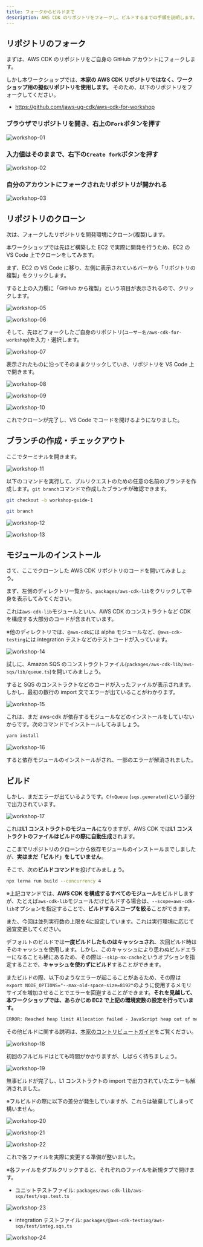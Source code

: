 ```yaml
---
title: フォークからビルドまで
description: AWS CDK のリポジトリをフォークし、ビルドするまでの手順を説明します。
---
```


## リポジトリのフォーク

まずは、AWS CDK のリポジトリをご自身の GitHub アカウントにフォークします。

しかし本ワークショップでは、**本家の AWS CDK リポジトリではなく、ワークショップ用の擬似リポジトリを使用します。** そのため、以下のリポジトリをフォークしてください。

- <https://github.com/jaws-ug-cdk/aws-cdk-for-workshop>

### ブラウザでリポジトリを開き、右上の`Fork`ボタンを押す

![workshop-01](./images/workshop-01.png)

### 入力値はそのままで、右下の`Create fork`ボタンを押す

![workshop-02](./images/workshop-02.png)

### 自分のアカウントにフォークされたリポジトリが開かれる

![workshop-03](./images/workshop-03.png)

## リポジトリのクローン

次は、フォークしたリポジトリを開発環境にクローン(複製)します。

本ワークショップでは先ほど構築した EC2 で実際に開発を行うため、EC2 の VS Code 上でクローンをしてみます。

まず、EC2 の VS Code に移り、左側に表示されているバーから「リポジトリの複製」をクリックします。

すると上の入力欄に「GitHub から複製」という項目が表示されるので、クリックします。

![workshop-05](./images/workshop-05.png)

![workshop-06](./images/workshop-06.png)

そして、先ほどフォークしたご自身のリポジトリ(`ユーザー名/aws-cdk-for-workshop`)を入力・選択します。

![workshop-07](./images/workshop-07.png)

表示されたものに沿ってそのままクリックしていき、リポジトリを VS Code 上で開きます。

![workshop-08](./images/workshop-08.png)

![workshop-09](./images/workshop-09.png)

![workshop-10](./images/workshop-10.png)

これでクローンが完了し、VS Code でコードを開けるようになりました。

## ブランチの作成・チェックアウト

ここでターミナルを開きます。

![workshop-11](./images/workshop-11.png)

以下のコマンドを実行して、プルリクエストのための任意の名前のブランチを作成します。`git branch`コマンドで作成したブランチが確認できます。

```sh
git checkout -b workshop-guide-1

git branch
```

![workshop-12](./images/workshop-12.png)

![workshop-13](./images/workshop-13.png)

## モジュールのインストール

さて、ここでクローンした AWS CDK リポジトリのコードを開いてみましょう。

まず、左側のディレクトリ一覧から、`packages/aws-cdk-lib`をクリックして中身を表示してみてください。

これは`aws-cdk-lib`モジュールといい、AWS CDK のコンストラクトなど CDK を構成する大部分のコードが含まれています。

※他のディレクトリでは、`@aws-cdk`には alpha モジュールなど、`@aws-cdk-testing`には integration テストなどのテストコードが入っています。

![workshop-14](./images/workshop-14.png)

試しに、Amazon SQS のコンストラクトファイル(`packages/aws-cdk-lib/aws-sqs/lib/queue.ts`)を開いてみましょう。

すると SQS のコンストラクトなどのコードが入ったファイルが表示されます。しかし、最初の数行の import 文でエラーが出ていることがわかります。

![workshop-15](./images/workshop-15.png)

これは、まだ aws-cdk が依存するモジュールなどのインストールをしていないからです。次のコマンドでインストールしてみましょう。

```sh
yarn install
```

![workshop-16](./images/workshop-16.png)

すると依存モジュールのインストールがされ、一部のエラーが解消されました。

## ビルド

しかし、まだエラーが出ているようです。`CfnQueue` (`sqs.generated`)という部分で出力されています。

![workshop-17](./images/workshop-17.png)

これは**L1 コンストラクトのモジュール**になりますが、AWS CDK では**L1 コンストラクトのファイルはビルドの際に自動生成**されます。

ここまでリポジトリのクローンから依存モジュールのインストールまでしましたが、**実はまだ「ビルド」をしていません**。

そこで、次の**ビルドコマンド**を投げてみましょう。

```sh
npx lerna run build --concurrency 4
```

※上記コマンドでは、**AWS CDK を構成するすべてのモジュール**をビルドしますが、たとえば`aws-cdk-lib`モジュールだけビルドする場合は、`--scope=aws-cdk-lib`オプションを指定することで、**ビルドするスコープを絞る**ことができます。

また、今回は並列実行数の上限を4に設定しています。これは実行環境に応じて適宜変更してください。

デフォルトのビルドでは**一度ビルドしたものはキャッシュされ**、次回ビルド時はそのキャッシュを使用します。しかし、このキャッシュにより思わぬビルドエラーになることも稀にあるため、その際は`--skip-nx-cache`というオプションを指定することで、**キャッシュを使わずにビルド**することができます。

またビルドの際、以下のようなエラーが起こることがあるため、その際は`export NODE_OPTIONS="--max-old-space-size=8192"`のように使用するメモリサイズを増加させることでエラーを回避することができます。**それを見越して、本ワークショップでは、あらかじめ EC2 で上記の環境変数の設定を行っています。**

```txt
ERROR: Reached heap limit Allocation failed - JavaScript heap out of memory
```

その他ビルドに関する説明は、[本家のコントリビュートガイド](https://github.com/aws/aws-cdk/blob/main/CONTRIBUTING.md#building-aws-cdk-lib)をご覧ください。

![workshop-18](./images/workshop-18.png)

初回のフルビルドはとても時間がかかりますが、しばらく待ちましょう。

![workshop-19](./images/workshop-19.png)

無事ビルドが完了し、L1 コンストラクトの import で出力されていたエラーも解消されました。

※フルビルドの際に以下の差分が発生していますが、これらは破棄してしまって構いません。

![workshop-20](./images/workshop-20.png)

![workshop-21](./images/workshop-21.png)

![workshop-22](./images/workshop-22.png)

これで各ファイルを実際に変更する準備が整いました。

※各ファイルをダブルクリックすると、それぞれのファイルを新規タブで開けます。

- ユニットテストファイル: `packages/aws-cdk-lib/aws-sqs/test/sqs.test.ts`

![workshop-23](./images/workshop-23.png)

- integration テストファイル: `packages/@aws-cdk-testing/aws-sqs/test/integ.sqs.ts`

![workshop-24](./images/workshop-24.png)
